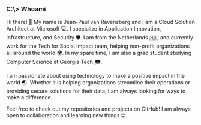 ### C:\\> Whoami

Hi there! 👋 My name is Jean-Paul van Ravensberg and I am a Cloud Solution Architect at Microsoft 💻. I specialize in Application Innovation, Infrastructure, and Security 🛡️. I am from the Netherlands 🇳🇱 and currently work for the Tech for Social Impact team, helping non-profit organizations all around the world 🌍. In my spare time, I am also a grad student studying Computer Science at Georgia Tech 🎓.

I am passionate about using technology to make a positive impact in the world 🌏. Whether it is helping organizations streamline their operations or providing secure solutions for their data, I am always looking for ways to make a difference.

Feel free to check out my repositories and projects on GitHub! I am always open to collaboration and learning new things 🤓.
